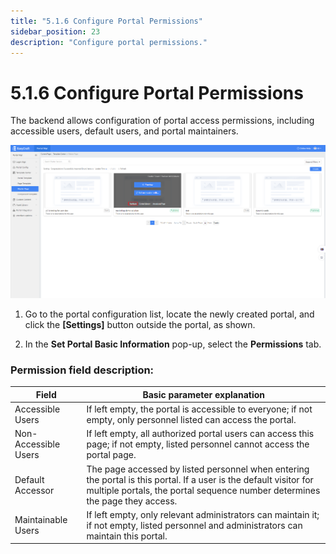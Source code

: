 ```yaml
---
title: "5.1.6 Configure Portal Permissions"
sidebar_position: 23
description: "Configure portal permissions."
---
```


# 5.1.6 Configure Portal Permissions

The backend allows configuration of portal access permissions, including accessible users, default users, and portal maintainers.
<div style={{ display: 'flex', justifyContent: 'left' }}>
  <img src="/img/Configure Portal Permissions.png" alt="Portal Diagram" width="800" />
</div>

1. Go to the portal configuration list, locate the newly created portal, and click the **[Settings]** button outside the portal, as shown.

2. In the **Set Portal Basic Information** pop-up, select the **Permissions** tab.

### Permission field description:

| Field               | Basic parameter explanation                                                                                                         |
|---------------------|-------------------------------------------------------------------------------------------------------------------------------------|
| Accessible Users    | If left empty, the portal is accessible to everyone; if not empty, only personnel listed can access the portal.                      |
| Non-Accessible Users | If left empty, all authorized portal users can access this page; if not empty, listed personnel cannot access the portal page.      |
| Default Accessor    | The page accessed by listed personnel when entering the portal is this portal. If a user is the default visitor for multiple portals, the portal sequence number determines the page they access. |
| Maintainable Users  | If left empty, only relevant administrators can maintain it; if not empty, listed personnel and administrators can maintain this portal. |
